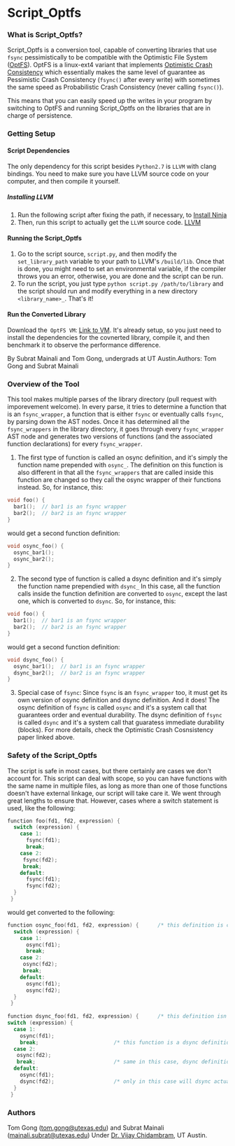 # Script_Optfs #
### What is Script_Optfs? ###
Script_Optfs is a conversion tool, capable of converting libraries that use `fsync` pessimistically to be compatible with the Optimistic File System ([OptFS](https://github.com/utsaslab/optfs)). 
OptFS is a linux-ext4 variant that implements [Optimistic Crash Consistency](http://research.cs.wisc.edu/adsl/Publications/optfs-sosp13.pdf) which essentially makes the same level of guarantee as Pessimistic Crash Consistency (`fsync()` after every write) with sometimes the same speed as Probabilistic Crash Consistency (never calling `fsync()`).

This means that you can easily speed up the writes in your program by switching to OptFS and running Script_Optfs on the libraries that are in charge of persistence.

### Getting Setup ###
#### Script Dependencies ####
The only dependency for this script besides `Python2.7` is `LLVM` with clang bindings. You need to make sure you have LLVM source code on your computer, and then compile it yourself. 
##### Installing LLVM #####
1. Run the following script after fixing the path, if necessary, to [Install Ninja](https://github.com/JDevlieghere/dotfiles/blob/master/installers/ninja.sh)
1. Then, run this script to actually get the `LLVM` source code. [LLVM](https://github.com/JDevlieghere/dotfiles/blob/master/installers/llvm.sh)

#### Running the Script_Optfs ####
1. Go to the script source, `script.py`, and then modify the `set_library_path` variable to your path to LLVM's `/build/lib`.
Once that is done, you might need to set an environmental variable, if the compiler throws you an error, otherwise, you are done and the script can be run.
1. To run the script, you just type `python script.py /path/to/library` and the script should run and modify everything in a new directory `<library_name>_`.
That's it!

#### Run the Converted Library ####
Download the` OptFS VM`: [Link to VM](http://pages.cs.wisc.edu/~vijayc/optfs-vm.tar.gz).
It's already setup, so you just need to install the dependencies for the covnerted library, compile it, and then benchmark it to observe the performance difference.

By Subrat Mainali and Tom Gong, undergrads at UT Austin.Authors: Tom Gong and Subrat Mainali

### Overview of the Tool ###
This tool makes multiple parses of the library directory (pull request with imporevement welcome).
In every parse, it tries to determine a function that is an `fsync_wrapper`, a function that is either `fsync` or eventually calls `fsync`, by parsing down the AST nodes.
Once it has determined all the `fsync_wrappers` in the library directory, it goes through every `fsync_wrapper` AST node and generates two versions of functions (and the associated function declarations) for every `fsync_wrapper`.
1. The first type of function is called an osync definition, and it's simply the function name prepended with `osync_`. The definition on this function is also different in that all the `fsync_wrappers` that are called inside this function are changed so they call the osync wrapper of their functions instead. So, for instance, this:
```C
void foo() {
  bar1();  // bar1 is an fsync wrapper
  bar2();  // bar2 is an fsync wrapper
}

```
would get a second function definition:
```C
void osync_foo() {
  osync_bar1();
  osync_bar2();
}
```
2. The second type of function is called a dsync definition and it's simply the function name prependied with `dsync_`
In this case, all the function calls inside the function definition are converted to `osync`, except the last one, which is converted to `dsync`. So, for instance, this:
```C
void foo() {
  bar1();  // bar1 is an fsync wrapper
  bar2();  // bar2 is an fsync wrapper
}

```
would get a second function definition:
```C
void dsync_foo() {
  osync_bar1();  // bar1 is an fsync wrapper
  dsync_bar2();  // bar2 is an fsync wrapper
}

```
3. Special case of `fsync`: Since `fsync` is an `fsync_wrapper` too, it must get its own version of osync definition and dsync definition. And it does! The osync definition of `fsync` is called `osync` and it's a system call that guarantees order and eventual durability. The dsync definition of `fsync` is called `dsync` and it's a system call that guaratess immediate durability (blocks). For more details, check the Optimistic Crash Cosnsistency paper linked above.
### Safety of the Script_Optfs ###
The script is safe in most cases, but there certainly are cases we don't account for.
This script can deal with scope, so you can have functions with the same name in multiple files, as long as more than one of those functions doesn't have external linkage, our script will take care it. We went through great lengths to ensure that.
However, cases where a switch statement is used, like the following:
```C
function foo(fd1, fd2, expression) {
  switch (expression) {
    case 1:
      fsync(fd1);
      break;
    case 2:
     fsync(fd2);
     break;
    default:
      fsync(fd1);
      fsync(fd2);
  }
 }
```
would get converted to the following:
```C
function osync_foo(fd1, fd2, expression) {      /* this definition is correct */
  switch (expression) {
    case 1:
      osync(fd1);
      break;
    case 2:
     osync(fd2);
     break;
    default:
      osync(fd1);
      osync(fd2);
  }
 }
 
function dsync_foo(fd1, fd2, expression) {      /* this definition isn't corrrect */
switch (expression) {
  case 1:
    osync(fd1);                      
    break;                        /* this function is a dsync definition, yet it doesn't ever call dsync if case 1 is called */
  case 2:
   osync(fd2);
   break;                         /* same in this case, dsync definitions should call dsync before they return */
  default:
    osync(fd1);
    dsync(fd2);                   /* only in this case will dsync actually be invoked before the function returns */
  }
 }
```
### Authors ###
Tom Gong (tom.gong@utexas.edu) and Subrat Mainali (mainali.subrat@utexas.edu)
Under [Dr. Vijay Chidambram](http://www.cs.utexas.edu/~vijay/), UT Austin.
